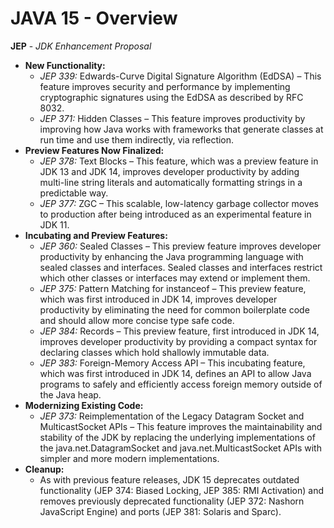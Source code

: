 # JAVA 15 - Overview

**JEP** - *JDK Enhancement Proposal*

 * **New Functionality:**
   * *JEP 339:* Edwards-Curve Digital Signature Algorithm (EdDSA) – This feature improves security and performance by implementing cryptographic signatures using the EdDSA as described by RFC 8032.
   * *JEP 371:* Hidden Classes – This feature improves productivity by improving how Java works with frameworks that generate classes at run time and use them indirectly, via reflection.
 * **Preview Features Now Finalized:**
   * *JEP 378:* Text Blocks – This feature, which was a preview feature in JDK 13 and JDK 14, improves developer productivity by adding multi-line string literals and automatically formatting strings in a predictable way.
   * *JEP 377:* ZGC – This scalable, low-latency garbage collector moves to production after being introduced as an experimental feature in JDK 11.
 * **Incubating and Preview Features:**
   * *JEP 360:* Sealed Classes – This preview feature improves developer productivity by enhancing the Java programming language with sealed classes and interfaces. Sealed classes and interfaces restrict which other classes or interfaces may extend or implement them.
   * *JEP 375:* Pattern Matching for instanceof – This preview feature, which was first introduced in JDK 14, improves developer productivity by eliminating the need for common boilerplate code and should allow more concise type safe code.
   * *JEP 384:* Records – This preview feature, first introduced in JDK 14, improves developer productivity by providing a compact syntax for declaring classes which hold shallowly immutable data.
   * *JEP 383:* Foreign-Memory Access API – This incubating feature, which was first introduced in JDK 14, defines an API to allow Java programs to safely and efficiently access foreign memory outside of the Java heap.
* **Modernizing Existing Code:**
  * *JEP 373:* Reimplementation of the Legacy Datagram Socket and MulticastSocket APIs – This feature improves the maintainability and stability of the JDK by replacing the underlying implementations of the java.net.DatagramSocket and java.net.MulticastSocket APIs with simpler and more modern implementations.
* **Cleanup:**
    * As with previous feature releases, JDK 15 deprecates outdated functionality (JEP 374: Biased Locking, JEP 385: RMI Activation) and removes previously deprecated functionality (JEP 372: Nashorn JavaScript Engine) and ports (JEP 381: Solaris and Sparc).
